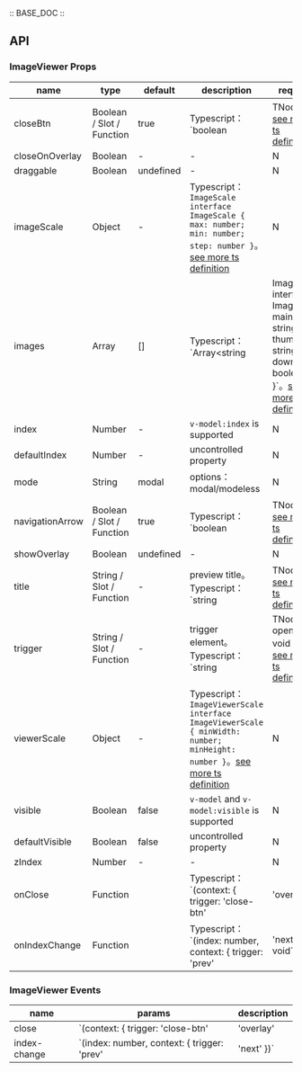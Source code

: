 :: BASE_DOC ::

## API
### ImageViewer Props

name | type | default | description | required
-- | -- | -- | -- | --
closeBtn | Boolean / Slot / Function | true | Typescript：`boolean | TNode`。[see more ts definition](https://github.com/Tencent/tdesign-vue-next/blob/develop/src/common.ts) | N
closeOnOverlay | Boolean | - | \- | N
draggable | Boolean | undefined | \- | N
imageScale | Object | - | Typescript：`ImageScale` `interface ImageScale { max: number; min: number; step: number }`。[see more ts definition](https://github.com/Tencent/tdesign-vue-next/tree/develop/src/image-viewer/type.ts) | N
images | Array | [] | Typescript：`Array<string | ImageInfo>` `interface ImageInfo { mainImage: string; thumbnail?: string; download?: boolean }`。[see more ts definition](https://github.com/Tencent/tdesign-vue-next/tree/develop/src/image-viewer/type.ts) | N
index | Number | - | `v-model:index` is supported | N
defaultIndex | Number | - | uncontrolled property | N
mode | String | modal | options：modal/modeless | N
navigationArrow | Boolean / Slot / Function | true | Typescript：`boolean | TNode`。[see more ts definition](https://github.com/Tencent/tdesign-vue-next/blob/develop/src/common.ts) | N
showOverlay | Boolean | undefined | \- | N
title | String / Slot / Function | - | preview title。Typescript：`string | TNode`。[see more ts definition](https://github.com/Tencent/tdesign-vue-next/blob/develop/src/common.ts) | N
trigger | String / Slot / Function | - | trigger element。Typescript：`string | TNode<{ open: () => void }>`。[see more ts definition](https://github.com/Tencent/tdesign-vue-next/blob/develop/src/common.ts) | N
viewerScale | Object | - | Typescript：`ImageViewerScale` `interface ImageViewerScale { minWidth: number; minHeight: number }`。[see more ts definition](https://github.com/Tencent/tdesign-vue-next/tree/develop/src/image-viewer/type.ts) | N
visible | Boolean | false | `v-model` and `v-model:visible` is supported | N
defaultVisible | Boolean | false | uncontrolled property | N
zIndex | Number | - | \- | N
onClose | Function |  | Typescript：`(context: { trigger: 'close-btn' | 'overlay' | 'esc'; e: MouseEvent | KeyboardEvent }) => void`<br/> | N
onIndexChange | Function |  | Typescript：`(index: number, context: { trigger: 'prev' | 'next' }) => void`<br/> | N

### ImageViewer Events

name | params | description
-- | -- | --
close | `(context: { trigger: 'close-btn' | 'overlay' | 'esc'; e: MouseEvent | KeyboardEvent })` | \-
index-change | `(index: number, context: { trigger: 'prev' | 'next' })` | \-
